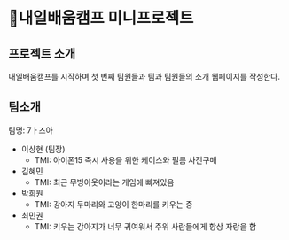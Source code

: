 # 내일배움캠프 미니프로젝트

## 프로젝트 소개
내일배움캠프를 시작하며 첫 번째 팀원들과 팀과 팀원들의 소개 웹페이지를 작성한다.

## 팀소개
팀명: 7ㅏ즈아
-	이상현 (팀장)
    -	TMI: 아이폰15 즉시 사용을 위한 케이스와 필름 사전구매
-	김혜민
    -	TMI: 최근 무빙아웃이라는 게임에 빠져있음
-	박희원
    -	TMI: 강아지 두마리와 고양이 한마리를 키우는 중
-	최민권
    -	TMI: 키우는 강아지가 너무 귀여워서 주위 사람들에게 항상 자랑을 함

